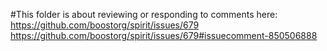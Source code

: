 #This folder is about reviewing or responding to comments here:
  https://github.com/boostorg/spirit/issues/679
  https://github.com/boostorg/spirit/issues/679#issuecomment-850506888

